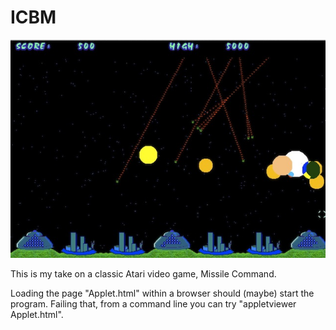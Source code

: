 ICBM
===========

![Screen shot.](screenshot.jpg)

This is my take on a classic Atari video game, Missile Command.

Loading the page "Applet.html" within a browser should (maybe) start the program.
Failing that, from a command line you can try "appletviewer Applet.html".

